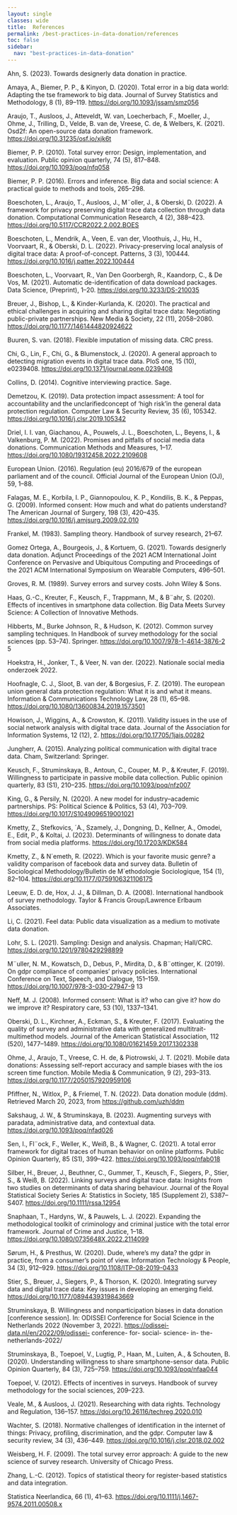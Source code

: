 ```yaml
---
layout: single
classes: wide
title:  References
permalink: /best-practices-in-data-donation/references
toc: false
sidebar:
  nav: "best-practices-in-data-donation"
---
```


Ahn, S. (2023). Towards designerly data donation in practice.

Amaya, A., Biemer, P. P., & Kinyon, D. (2020). Total error in a big data world: Adapting the tse framework to big data. Journal of Survey Statistics and Methodology, 8 (1), 89–119. https://doi.org/10.1093/jssam/smz056

Araujo, T., Ausloos, J., Atteveldt, W. van, Loecherbach, F., Moeller, J., Ohme, J., Trilling, D., Velde, B. van de, Vreese, C. de, & Welbers, K. (2021). Osd2f: An open-source data donation framework. https://doi.org/10.31235/osf.io/xjk6t

Biemer, P. P. (2010). Total survey error: Design, implementation, and evaluation. Public opinion quarterly, 74 (5), 817–848. https://doi.org/10.1093/poq/nfq058

Biemer, P. P. (2016). Errors and inference. Big data and social science: A practical guide to methods and tools, 265–298.

Boeschoten, L., Araujo, T., Ausloos, J., M¨oller, J., & Oberski, D. (2022). A framework for privacy preserving digital trace data collection through data donation. Computational Communication Research, 4 (2), 388–423. https://doi.org/10.5117/CCR2022.2.002.BOES

Boeschoten, L., Mendrik, A., Veen, E. van der, Vloothuis, J., Hu, H., Voorvaart, R., & Oberski, D. L. (2022). Privacy-preserving local analysis of digital trace data: A proof-of-concept. Patterns, 3 (3), 100444. https://doi.org/10.1016/j.patter.2022.100444

Boeschoten, L., Voorvaart, R., Van Den Goorbergh, R., Kaandorp, C., & De Vos, M. (2021). Automatic de-identification of data download packages. Data Science, (Preprint), 1–20. https://doi.org/10.3233/DS-210035

Breuer, J., Bishop, L., & Kinder-Kurlanda, K. (2020). The practical and ethical challenges in acquiring and sharing digital trace data: Negotiating public-private partnerships. New Media & Society, 22 (11), 2058–2080. https://doi.org/10.1177/1461444820924622

Buuren, S. van. (2018). Flexible imputation of missing data. CRC press.

Chi, G., Lin, F., Chi, G., & Blumenstock, J. (2020). A general approach to detecting migration events in digital trace data. PloS one, 15 (10), e0239408. https://doi.org/10.1371/journal.pone.0239408

Collins, D. (2014). Cognitive interviewing practice. Sage.

Demetzou, K. (2019). Data protection impact assessment: A tool for accountability and the unclarifiedconcept of ‘high risk’in the general data protection regulation. Computer Law & Security Review, 35 (6), 105342. https://doi.org/10.1016/j.clsr.2019.105342

Driel, I. I. van, Giachanou, A., Pouwels, J. L., Boeschoten, L., Beyens, I., & Valkenburg, P. M. (2022). Promises and pitfalls of social media data donations. Communication Methods and Measures, 1–17. https://doi.org/10.1080/19312458.2022.2109608

European Union. (2016). Regulation (eu) 2016/679 of the european parliament and of the council. Official Journal of the European Union (OJ), 59, 1–88.

Falagas, M. E., Korbila, I. P., Giannopoulou, K. P., Kondilis, B. K., & Peppas, G. (2009). Informed consent: How much and what do patients understand? The American Journal of Surgery, 198 (3), 420–435. https://doi.org/10.1016/j.amjsurg.2009.02.010

Frankel, M. (1983). Sampling theory. Handbook of survey research, 21–67.

Gomez Ortega, A., Bourgeois, J., & Kortuem, G. (2021). Towards designerly data donation. Adjunct Proceedings of the 2021 ACM International Joint Conference on Pervasive and Ubiquitous Computing and Proceedings of the 2021 ACM International Symposium on Wearable Computers, 496–501.

Groves, R. M. (1989). Survey errors and survey costs. John Wiley & Sons.

Haas, G.-C., Kreuter, F., Keusch, F., Trappmann, M., & B¨ahr, S. (2020). Effects of incentives in smartphone data collection. Big Data Meets Survey Science: A Collection of Innovative
Methods.

Hibberts, M., Burke Johnson, R., & Hudson, K. (2012). Common survey sampling techniques. In Handbook of survey methodology for the social sciences (pp. 53–74). Springer. https://doi.org/10.1007/978-1-4614-3876-2 5

Hoekstra, H., Jonker, T., & Veer, N. van der. (2022). Nationale social media onderzoek 2022.

Hoofnagle, C. J., Sloot, B. van der, & Borgesius, F. Z. (2019). The european union general data protection regulation: What it is and what it means. Information & Communications Technology Law, 28 (1), 65–98. https://doi.org/10.1080/13600834.2019.1573501


Howison, J., Wiggins, A., & Crowston, K. (2011). Validity issues in the use of social network analysis with digital trace data. Journal of the Association for Information Systems, 12 (12), 2. https://doi.org/10.17705/1jais.00282

Jungherr, A. (2015). Analyzing political communication with digital trace data. Cham, Switzerland: Springer.

Keusch, F., Struminskaya, B., Antoun, C., Couper, M. P., & Kreuter, F. (2019). Willingness to participate in passive mobile data collection. Public opinion quarterly, 83 (S1), 210–235. https://doi.org/10.1093/poq/nfz007

King, G., & Persily, N. (2020). A new model for industry–academic partnerships. PS: Political Science & Politics, 53 (4), 703–709. https://doi.org/10.1017/S1049096519001021

Kmetty, Z., Stefkovics, ´A., Szamely, J., Dongning, D., Kellner, A., Omodei, E., Edit, P., & Koltai, J. (2023). Determinants of willingness to donate data from social media platforms. https://doi.org/10.17203/KDK584

Kmetty, Z., & N´emeth, R. (2022). Which is your favorite music genre? a validity comparison of facebook data and survey data. Bulletin of Sociological Methodology/Bulletin de M´ethodologie Sociologique, 154 (1), 82–104. https://doi.org/10.1177/0759106321106175

Leeuw, E. D. de, Hox, J. J., & Dillman, D. A. (2008). International handbook of survey methodology. Taylor & Francis Group/Lawrence Erlbaum Associates.

Li, C. (2021). Feel data: Public data visualization as a medium to motivate data donation.

Lohr, S. L. (2021). Sampling: Design and analysis. Chapman; Hall/CRC. https://doi.org/10.1201/9780429298899

M¨uller, N. M., Kowatsch, D., Debus, P., Mirdita, D., & B¨ottinger, K. (2019). On gdpr compliance of companies’ privacy policies. International Conference on Text, Speech, and Dialogue, 151–159. https://doi.org/10.1007/978-3-030-27947-9 13

Neff, M. J. (2008). Informed consent: What is it? who can give it? how do we improve it? Respiratory care, 53 (10), 1337–1341.

Oberski, D. L., Kirchner, A., Eckman, S., & Kreuter, F. (2017). Evaluating the quality of survey and administrative data with generalized multitrait-multimethod models. Journal of the American Statistical Association, 112 (520), 1477–1489. https://doi.org/10.1080/01621459.2017.1302338

Ohme, J., Araujo, T., Vreese, C. H. de, & Piotrowski, J. T. (2021). Mobile data donations: Assessing self-report accuracy and sample biases with the ios screen time function. Mobile Media & Communication, 9 (2), 293–313. https://doi.org/10.1177/2050157920959106

Pfiffner, N., Witlox, P., & Friemel, T. N. (2022). Data donation module (ddm). Retrieved March 20, 2023, from https://github.com/uzh/ddm

Sakshaug, J. W., & Struminskaya, B. (2023). Augmenting surveys with paradata, administrative data, and contextual data. https://doi.org/10.1093/poq/nfad026

Sen, I., Fl¨ock, F., Weller, K., Weiß, B., & Wagner, C. (2021). A total error framework for digital traces of human behavior on online platforms. Public Opinion Quarterly, 85 (S1), 399–422. https://doi.org/10.1093/poq/nfab018

Silber, H., Breuer, J., Beuthner, C., Gummer, T., Keusch, F., Siegers, P., Stier, S., & Weiß, B. (2022). Linking surveys and digital trace data: Insights from two studies on determinants of data sharing behaviour. Journal of the Royal Statistical Society Series A: Statistics in Society, 185 (Supplement 2), S387–S407. https://doi.org/10.1111/rssa.12954

Snaphaan, T., Hardyns, W., & Pauwels, L. J. (2022). Expanding the methodological toolkit of criminology and criminal justice with the total error framework. Journal of Crime and Justice, 1–18. https://doi.org/10.1080/0735648X.2022.2114099

Sørum, H., & Presthus, W. (2020). Dude, where’s my data? the gdpr in practice, from a consumer’s point of view. Information Technology & People, 34 (3), 912–929. https://doi.org/10.1108/ITP-08-2019-0433

Stier, S., Breuer, J., Siegers, P., & Thorson, K. (2020). Integrating survey data and digital trace data: Key issues in developing an emerging field. https://doi.org/10.1177/0894439319843669

Struminskaya, B. Willingness and nonparticipation biases in data donation [conference session]. In: ODISSEI Conference for Social Science in the Netherlands 2022 (November 3, 2022). https://odissei-data.nl/en/2022/09/odissei- conference- for- social- science- in- the- netherlands-2022/

Struminskaya, B., Toepoel, V., Lugtig, P., Haan, M., Luiten, A., & Schouten, B. (2020). Understanding willingness to share smartphone-sensor data. Public Opinion Quarterly, 84 (3), 725–759. https://doi.org/10.1093/poq/nfaa044

Toepoel, V. (2012). Effects of incentives in surveys. Handbook of survey methodology for the social sciences, 209–223.

Veale, M., & Ausloos, J. (2021). Researching with data rights. Technology and Regulation, 136–157. https://doi.org/10.26116/techreg.2020.010

Wachter, S. (2018). Normative challenges of identification in the internet of things: Privacy, profiling, discrimination, and the gdpr. Computer law & security review, 34 (3), 436–449. https://doi.org/10.1016/j.clsr.2018.02.002

Weisberg, H. F. (2009). The total survey error approach: A guide to the new science of survey research. University of Chicago Press.

Zhang, L.-C. (2012). Topics of statistical theory for register-based statistics and data integration.

Statistica Neerlandica, 66 (1), 41–63. https://doi.org/10.1111/j.1467-9574.2011.00508.x
